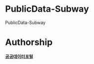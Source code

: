 # PublicData-Subway
PublicData-Subway

# Authorship  
[**공공데이터포털**][datago]


[datago]: https://data.go.kr/tcs/dss/selectApiDataDetailView.do?publicDataPk=15056904
